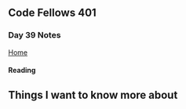 ## Code Fellows 401

### Day 39 Notes

[Home](../README.md)

#### Reading



## Things I want to know more about

